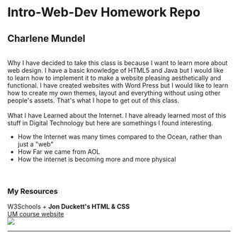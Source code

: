 <h1>Intro-Web-Dev Homework Repo</h1>
<h2>Charlene Mundel</h2>
<br>
Why I have decided to take this class is because I want to learn more about web design. I have a basic knowledge of HTML5 and Java but I would like to learn how to implement it to
make a website pleasing aesthetically and functional. I have created websites with Word Press but I would like to learn how to create my own themes, layout and everything without using other people's assets. That's what I hope to get out of this class.
<br>
<br>
What I have Learned about the Internet. I have already learned most of this stuff in Digital Technology but here are somethings I found interesting.
<br>
<ul>
  <li>How the Internet was many times compared to the Ocean, rather than just a "web"</li>
  <li>How Far we came from AOL</li>
  <li>How the internet is becoming more and more physical</li>
</ul>
<br>
<h3> My Resources </h3>
W3Schools + <b>Jon Duckett's HTML & CSS</b>
<br>
<a href="https://media-ed-online.github.io/intro-web-dev/">UM course website</a>

<br>

<img src="http://bit.ly/2DIVG46">

*****
